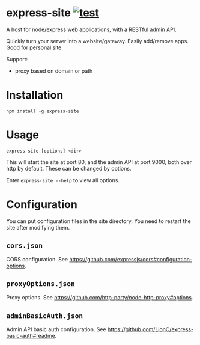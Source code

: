 # express-site [![test](https://github.com/panlina/express-site/actions/workflows/test.yml/badge.svg)](https://github.com/panlina/express-site/actions/workflows/test.yml)
A host for node/express web applications, with a RESTful admin API.

Quickly turn your server into a website/gateway. Easily add/remove apps. Good for personal site.

Support:
- proxy based on domain or path

# Installation

    npm install -g express-site

# Usage

    express-site [options] <dir>

This will start the site at port 80, and the admin API at port 9000, both over http by default. These can be changed by options.

Enter `express-site --help` to view all options.

# Configuration

You can put configuration files in the site directory. You need to restart the site after modifying them.

## `cors.json`

CORS configuration. See https://github.com/expressjs/cors#configuration-options.

## `proxyOptions.json`

Proxy options. See https://github.com/http-party/node-http-proxy#options.

## `adminBasicAuth.json`

Admin API basic auth configuration. See https://github.com/LionC/express-basic-auth#readme.
